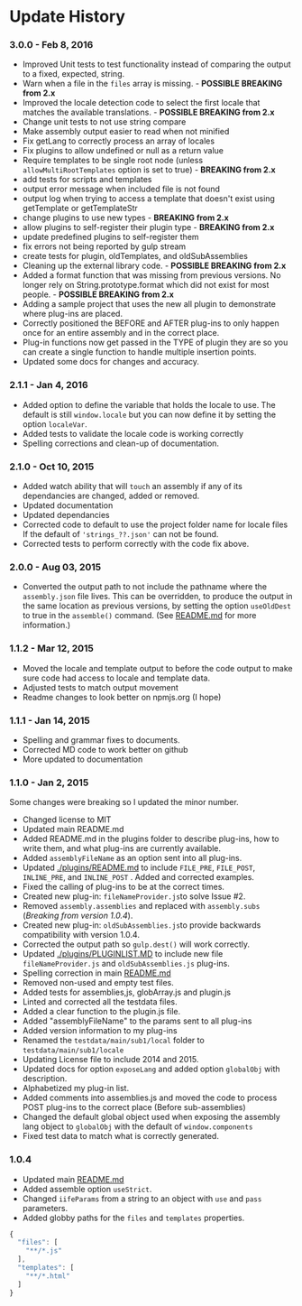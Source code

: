 Update History
==============
### 3.0.0 - Feb 8, 2016
* Improved Unit tests to test functionality instead of comparing the output to a fixed, expected, string.
* Warn when a file in the `files` array is missing. - **POSSIBLE BREAKING from 2.x**
* Improved the locale detection code to select the first locale that matches the available translations. - **POSSIBLE BREAKING from 2.x**
* Change unit tests to not use string compare
* Make assembly output easier to read when not minified
* Fix getLang to correctly process an array of locales
* Fix plugins to allow undefined or null as a return value
* Require templates to be single root node (unless `allowMultiRootTemplates` option is set to true) - **BREAKING from 2.x**
* add tests for scripts and templates
* output error message when included file is not found
* output log when trying to access a template that doesn't exist using getTemplate or getTemplateStr
* change plugins to use new types - **BREAKING from 2.x**
* allow plugins to self-register their plugin type - **BREAKING from 2.x**
* update predefined plugins to self-register them
* fix errors not being reported by gulp stream
* create tests for plugin, oldTemplates, and oldSubAssemblies
* Cleaning up the external library code. - **POSSIBLE BREAKING from 2.x**
* Added a format function that was missing from previous versions. No longer rely on String.prototype.format which did not exist for most people. - **POSSIBLE BREAKING from 2.x**
* Adding a sample project that uses the new all plugin to demonstrate where plug-ins are placed.
* Correctly positioned the BEFORE and AFTER plug-ins to only happen once for an entire assembly and in the correct place.
* Plug-in functions now get passed in the TYPE of plugin they are so you can create a single function to handle multiple insertion points.
* Updated some docs for changes and accuracy.

### 2.1.1 - Jan 4, 2016
* Added option to define the variable that holds the locale to use. The default is still `window.locale` but you can now define it by setting the option `localeVar`.
* Added tests to validate the locale code is working correctly
* Spelling corrections and clean-up of documentation.

### 2.1.0 - Oct 10, 2015
* Added watch ability that will `touch` an assembly if any of its dependancies are changed, added or removed.
* Updated documentation
* Updated dependancies
* Corrected code to default to use the project folder name for locale files If the default of `'strings_??.json'` can not be found.
* Corrected tests to perform correctly with the code fix above.

### 2.0.0 - Aug 03, 2015
* Converted the output path to not include the pathname where the `assembly.json` file lives. This can be overridden, to produce the output in the same location as previous versions, by setting the option `useOldDest` to true in the `assemble()` command. (See [README.md](README.md) for more information.)

### 1.1.2 - Mar 12, 2015
* Moved the locale and template output to before the code output to make sure code had access to locale and template data.
* Adjusted tests to match output movement
* Readme changes to look better on npmjs.org (I hope)

### 1.1.1 - Jan 14, 2015
* Spelling and grammar fixes to documents.
* Corrected MD code to work better on github
* More updated to documentation

### 1.1.0 - Jan 2, 2015
Some changes were breaking so I updated the minor number.
* Changed license to MIT
* Updated main README.md
* Added README.md in the plugins folder to describe plug-ins, how to write them, and what plug-ins are currently available.  
* Added `assemblyFileName` as an option sent into all plug-ins.
* Updated [./plugins/README.md](./plugins/README.md) to include `FILE_PRE`, `FILE_POST`, `INLINE_PRE`, and `INLINE_POST` . Added and corrected examples.
* Fixed the calling of plug-ins to be at the correct times.
* Created new plug-in: `fileNameProvider.js`to solve Issue #2.
* Removed `assembly.assemblies` and replaced with `assembly.subs` (*Breaking from version 1.0.4*).
* Created new plug-in: `oldSubAssemblies.js`to provide backwards compatibility with version 1.0.4.
* Corrected the output path so `gulp.dest()` will work correctly.
* Updated [./plugins/PLUGINLIST.MD](./plugins/PLUGINLIST.MD) to include new file `fileNameProvider.js` and `oldSubAssemblies.js` plug-ins.
* Spelling correction in main [README.md](README.md)
* Removed non-used and empty test files.
* Added tests for assemblies,js, globArray.js and plugin.js
* Linted and corrected all the testdata files.
* Added a clear function to the plugin.js file.
* Added "assemblyFileName" to the params sent to all plug-ins
* Added version information to my plug-ins
* Renamed the `testdata/main/sub1/local` folder to `testdata/main/sub1/locale`
* Updating License file to include 2014 and 2015.
* Updated docs for option `exposeLang` and added option `globalObj` with description.
* Alphabetized my plug-in list.
* Added comments into assemblies.js and moved the code to process POST plug-ins to the correct place (Before sub-assemblies)
* Changed the default global object used when exposing the assembly lang object to `globalObj` with the default of `window.components`
* Fixed test data to match what is correctly generated.


### 1.0.4
* Updated main [README.md](README.md)
* Added assemble option `useStrict`.
* Changed `iifeParams` from a string to an object with `use` and `pass` parameters.
* Added globby paths for the `files` and `templates` properties.
```js
{
  "files": [
    "**/*.js"
  ],
  "templates": [
    "**/*.html"
  ]
}
```
